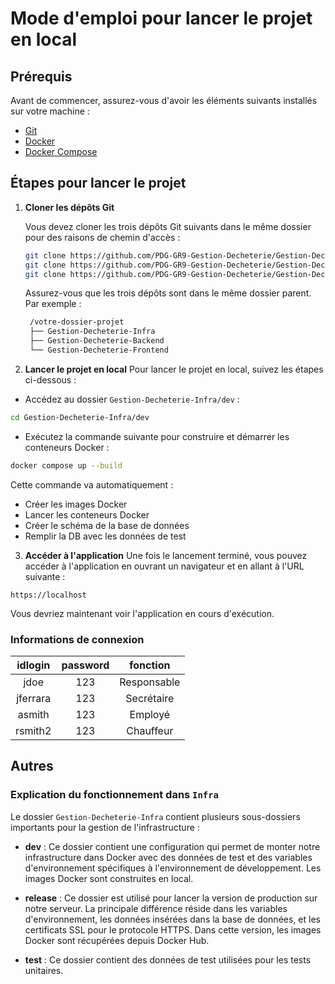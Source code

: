 # Mode d'emploi pour lancer le projet en local

## Prérequis

Avant de commencer, assurez-vous d'avoir les éléments suivants installés sur votre machine :
- [Git](https://git-scm.com/)
- [Docker](https://www.docker.com/)
- [Docker Compose](https://docs.docker.com/compose/)

## Étapes pour lancer le projet

1. **Cloner les dépôts Git**

   Vous devez cloner les trois dépôts Git suivants dans le même dossier pour des raisons de chemin d'accès :

   ```bash
   git clone https://github.com/PDG-GR9-Gestion-Decheterie/Gestion-Decheterie-Infra.git
   git clone https://github.com/PDG-GR9-Gestion-Decheterie/Gestion-Decheterie-Backend.git
   git clone https://github.com/PDG-GR9-Gestion-Decheterie/Gestion-Decheterie-Frontend.git
   ```

   Assurez-vous que les trois dépôts sont dans le même dossier parent. Par exemple :

   ```bash
    /votre-dossier-projet
    ├── Gestion-Decheterie-Infra
    ├── Gestion-Decheterie-Backend
    └── Gestion-Decheterie-Frontend
   ```
2. **Lancer le projet en local**
Pour lancer le projet en local, suivez les étapes ci-dessous :
- Accédez au dossier `Gestion-Decheterie-Infra/dev` :
```bash
cd Gestion-Decheterie-Infra/dev
```
- Exécutez la commande suivante pour construire et démarrer les conteneurs Docker :
```bash
docker compose up --build
```
Cette commande va automatiquement :
- Créer les images Docker
- Lancer les conteneurs Docker
- Créer le schéma de la base de données
- Remplir la DB avec les données de test

3. **Accéder à l'application**
Une fois le lancement terminé, vous pouvez accéder à l'application en ouvrant un navigateur et en allant à l'URL suivante :
```
https://localhost
```
Vous devriez maintenant voir l'application en cours d'exécution.

### Informations de connexion
| idlogin | password | fonction |
|:---------:|:----------:|:----------:|
|   jdoe      |     123     |   Responsable       |
|    jferrara     |   123       |    Secrétaire      |
|   asmith      |     123     |      Employé    |
|   rsmith2      |     123     |      Chauffeur    |

## Autres
### Explication du fonctionnement dans `Infra`

Le dossier `Gestion-Decheterie-Infra` contient plusieurs sous-dossiers importants pour la gestion de l'infrastructure :

- **dev** : Ce dossier contient une configuration qui permet de monter notre infrastructure dans Docker avec des données de test et des variables d'environnement spécifiques à l'environnement de développement. Les images Docker sont construites en local.

- **release** : Ce dossier est utilisé pour lancer la version de production sur notre serveur. La principale différence réside dans les variables d'environnement, les données insérées dans la base de données, et les certificats SSL pour le protocole HTTPS. Dans cette version, les images Docker sont récupérées depuis Docker Hub.

- **test** : Ce dossier contient des données de test utilisées pour les tests unitaires.